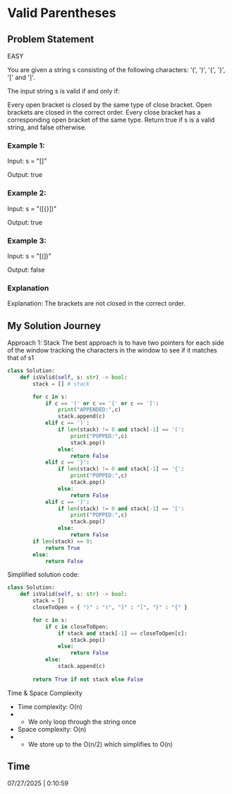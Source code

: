 # Valid Parentheses

## Problem Statement
EASY

You are given a string s consisting of the following characters: '(', ')', '{', '}', '[' and ']'.

The input string s is valid if and only if:

Every open bracket is closed by the same type of close bracket.
Open brackets are closed in the correct order.
Every close bracket has a corresponding open bracket of the same type.
Return true if s is a valid string, and false otherwise.

### Example 1:

Input: s = "[]"

Output: true

### Example 2:

Input: s = "([{}])"

Output: true

### Example 3:

Input: s = "[(])"

Output: false

### Explanation

Explanation: The brackets are not closed in the correct order.

## My Solution Journey

Approach 1: Stack
The best approach is to have two pointers for each side of the window tracking the characters in the window to see if it matches that of s1
```python
class Solution:
    def isValid(self, s: str) -> bool:
        stack = [] # stack

        for c in s:
            if c == '(' or c == '{' or c == '[':
                print("APPENDED:",c)
                stack.append(c)
            elif c == ')':
                if len(stack) != 0 and stack[-1] == '(':
                    print("POPPED:",c)
                    stack.pop()
                else:
                    return False
            elif c == '}':
                if len(stack) != 0 and stack[-1] == '{':
                    print("POPPED:",c)
                    stack.pop()
                else:
                    return False
            elif c == ']':
                if len(stack) != 0 and stack[-1] == '[':
                    print("POPPED:",c)
                    stack.pop()
                else:
                    return False
        if len(stack) == 0:
            return True
        else:
            return False
```
Simplified solution code:
```python
class Solution:
    def isValid(self, s: str) -> bool:
        stack = []
        closeToOpen = { ")" : "(", "]" : "[", "}" : "{" }

        for c in s:
            if c in closeToOpen:
                if stack and stack[-1] == closeToOpen[c]:
                    stack.pop()
                else:
                    return False
            else:
                stack.append(c)
        
        return True if not stack else False
```
Time & Space Complexity
- Time complexity: O(n)
- - We only loop through the string once
- Space complexity: O(n)
- - We store up to the O(n/2) which simplifies to O(n)

## Time 
07/27/2025 | 0:10:59